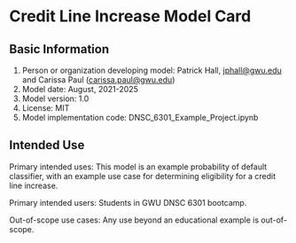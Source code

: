 # Credit Line Increase Model Card

## Basic Information
 1. Person or organization developing model: Patrick Hall, jphall@gwu.edu and Carissa Paul (carissa.paul@gwu.edu)
 2. Model date: August, 2021-2025
 3. Model version: 1.0
 4. License: MIT
 5. Model implementation code: DNSC_6301_Example_Project.ipynb

## Intended Use
Primary intended uses: This model is an example probability of default classifier, with an example use case for determining eligibility for a credit line increase.

Primary intended users: Students in GWU DNSC 6301 bootcamp.

Out-of-scope use cases: Any use beyond an educational example is out-of-scope. 
